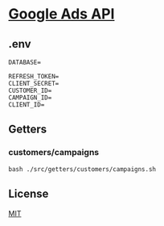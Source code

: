 # [Google Ads API](https://developers.google.com/google-ads/api/docs/start)

## .env

```
DATABASE=

REFRESH_TOKEN=
CLIENT_SECRET=
CUSTOMER_ID=
CAMPAIGN_ID=
CLIENT_ID=
```

## Getters

### customers/campaigns

```
bash ./src/getters/customers/campaigns.sh
```

## License

[MIT](./LICENSE)

